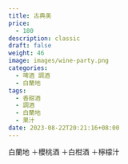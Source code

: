 ```yaml
---
title: 古典美
price:
  - 180
description: classic
draft: false
weight: 46
image: images/wine-party.png
categories:
  - 啤酒 調酒
  - 白蘭地
tags:
  - 香甜酒
  - 調酒
  - 白蘭地
  - 果汁
date: 2023-08-22T20:21:16+08:00
---
```

 白蘭地 ＋櫻桃酒 ＋白柑酒 ＋檸檬汁